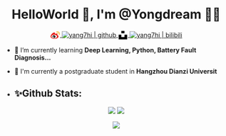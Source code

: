 <h1 align="center">HelloWorld 👋, I'm @Yongdream 🎯️🚀️</h1>
<!-- <h3 align="center">Welcome to my GitHub !</h3> -->


<p align="center">
  <a href="https://weibo.com/u/3927244243">
  <img align="center" alt="yang7hi | weibo" width="22px" src="https://github.com/Yongdream/Yongdream/blob/main/icon/wb.png" />
  </a> 
   <a href="https://github.com/Yongdream">
  <img align="center" alt="yang7hi | github" width="22px" src="https://raw.githubusercontent.com/rahuldkjain/github-profile-readme-generator/master/src/images/icons/Social/github.svg" />
  </a> 
  <a href="https://unsplash.com/@yang7hi">
  <img align="center" alt="yang7hi | github" width="22px" 
  src="https://github.com/Yongdream/Yongdream/blob/main/icon/Galaxy.svg" />
  </a>
  <a href="https://space.bilibili.com/273706320?spm_id_from=333.1007.0.0">
    <img align="center" alt="yang7hi | bilibili" width="22px" src="https://github.com/Yongdream/Yongdream/blob/main/icon/bilibili.png" />
  </a>
</p>


- 🌱 I’m currently learning **Deep Learning, Python, Battery Fault Diagnosis...**
- 🔭 I'm currently a postgraduate student in **Hangzhou Dianzi Universit**
  
- ## ✨**Github Stats:**
<div align="center">
        <img src="https://github-readme-stats.vercel.app/api?username=yongdream&hide=contribs,issues&count_private=true&line_height=23" >
        <img src="https://github-readme-stats.vercel.app/api/top-langs/?username=yongdream&layout=compact&line_height=20" >
</div>

<p align = 'center'> <img src= 'https://capsule-render.vercel.app/api?type=rect&color=gradient&height=2.5'/></p>



